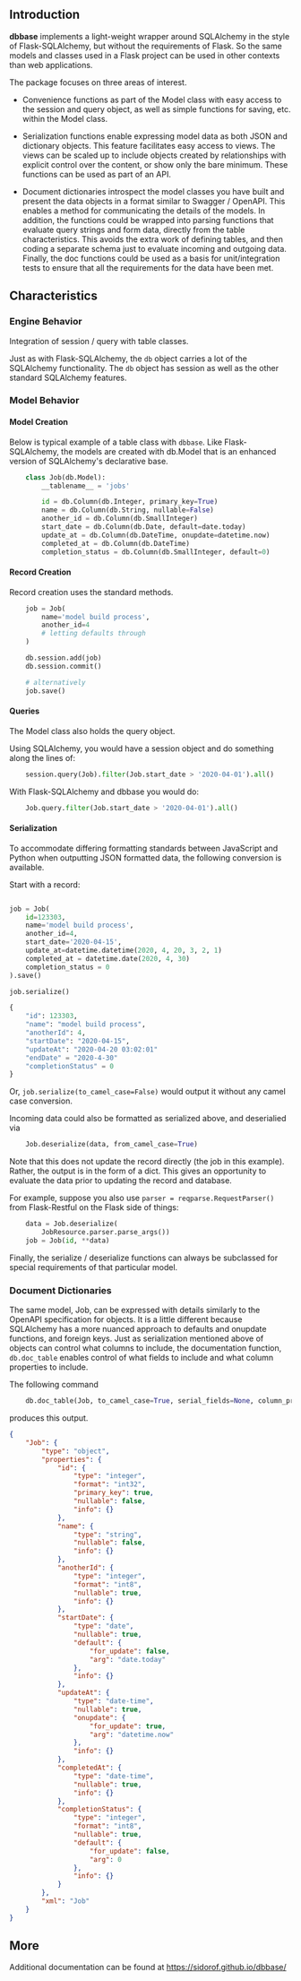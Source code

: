 ## Introduction

**dbbase** implements a light-weight wrapper around SQLAlchemy in the style of Flask-SQLAlchemy, but without the requirements of Flask. So the same models and classes used in a Flask project can be used in other contexts than web applications.

The package focuses on three areas of interest.

* Convenience functions as part of the Model class with easy access to the session and query object, as well as simple functions for saving, etc. within the Model class.

* Serialization functions enable expressing model data as both JSON and dictionary objects. This feature facilitates easy access to views. The views can be scaled up to include objects created by relationships with explicit control over the content, or show only the bare minimum. These functions can be used as part of an API.

* Document dictionaries introspect the model classes you have built and present the data objects in a format similar to Swagger / OpenAPI. This enables a method for communicating the details of the models. In addition, the functions could be wrapped into parsing functions that evaluate query strings and form data, directly from the table characteristics. This avoids the extra work of defining tables, and then coding a separate schema just to evaluate incoming and outgoing data. Finally, the doc functions could be used as a basis for unit/integration tests to ensure that all the requirements for the data have been met.


## Characteristics

### Engine Behavior

Integration of session / query with table classes.

Just as with Flask-SQLAlchemy, the `db` object carries a lot of the SQLAlchemy functionality. The `db` object has session as well as the other standard SQLAlchemy features.

### Model Behavior
#### Model Creation

Below is typical example of a table class with `dbbase`. Like Flask-SQLAlchemy, the models are created with db.Model that is an enhanced version of SQLAlchemy's declarative base.

```python
    class Job(db.Model):
        __tablename__ = 'jobs'

        id = db.Column(db.Integer, primary_key=True)
        name = db.Column(db.String, nullable=False)
        another_id = db.Column(db.SmallInteger)
        start_date = db.Column(db.Date, default=date.today)
        update_at = db.Column(db.DateTime, onupdate=datetime.now)
        completed_at = db.Column(db.DateTime)
        completion_status = db.Column(db.SmallInteger, default=0)

```
#### Record Creation

Record creation uses the standard methods.

```python
    job = Job(
        name='model build process',
        another_id=4
        # letting defaults through
    )

    db.session.add(job)
    db.session.commit()

    # alternatively
    job.save()

```

#### Queries

The Model class also holds the query object.

Using SQLAlchemy, you would have a session object and do something along the lines of:

```python
    session.query(Job).filter(Job.start_date > '2020-04-01').all()
```
With Flask-SQLAlchemy and dbbase you would do:

```python
    Job.query.filter(Job.start_date > '2020-04-01').all()

```

#### Serialization

To accommodate differing formatting standards between JavaScript and Python when outputting JSON formatted data, the following conversion is available.

Start with a record:

```python

job = Job(
    id=123303,
    name='model build process',
    another_id=4,
    start_date='2020-04-15',
    update_at=datetime.datetime(2020, 4, 20, 3, 2, 1)
    completed_at = datetime.date(2020, 4, 30)
    completion_status = 0
).save()

job.serialize()

{
    "id": 123303,
    "name": "model build process",
    "anotherId": 4,
    "startDate": "2020-04-15",
    "updateAt": "2020-04-20 03:02:01"
    "endDate" = "2020-4-30"
    "completionStatus" = 0
}

```
Or, `job.serialize(to_camel_case=False)` would output it without any camel case conversion.

Incoming data could also be formatted as serialized above, and deserialied
via
```python
    Job.deserialize(data, from_camel_case=True)
```
Note that this does not update the record directly (the job in this example). Rather, the output is in the form of a dict. This gives an opportunity to evaluate the data prior to updating the record and database.

For example, suppose you also use `parser = reqparse.RequestParser()` from
Flask-Restful on the Flask side of things:

```python
    data = Job.deserialize(
        JobResource.parser.parse_args())
    job = Job(id, **data)
```

Finally, the serialize / deserialize functions can always be subclassed for special requirements of that particular model.

### Document Dictionaries

The same model, Job, can be expressed with details similarly to the OpenAPI specification for objects. It is a little different because SQLAlchemy has a more nuanced approach to defaults and onupdate functions, and foreign keys. Just as serialization mentioned above of objects can control what columns to include, the documentation function, `db.doc_table` enables control of what fields to include and what column properties to include.

The following command
```python
    db.doc_table(Job, to_camel_case=True, serial_fields=None, column_props=None)

```
produces this output.

```json
{
    "Job": {
        "type": "object",
        "properties": {
            "id": {
                "type": "integer",
                "format": "int32",
                "primary_key": true,
                "nullable": false,
                "info": {}
            },
            "name": {
                "type": "string",
                "nullable": false,
                "info": {}
            },
            "anotherId": {
                "type": "integer",
                "format": "int8",
                "nullable": true,
                "info": {}
            },
            "startDate": {
                "type": "date",
                "nullable": true,
                "default": {
                    "for_update": false,
                    "arg": "date.today"
                },
                "info": {}
            },
            "updateAt": {
                "type": "date-time",
                "nullable": true,
                "onupdate": {
                    "for_update": true,
                    "arg": "datetime.now"
                },
                "info": {}
            },
            "completedAt": {
                "type": "date-time",
                "nullable": true,
                "info": {}
            },
            "completionStatus": {
                "type": "integer",
                "format": "int8",
                "nullable": true,
                "default": {
                    "for_update": false,
                    "arg": 0
                },
                "info": {}
            }
        },
        "xml": "Job"
    }
}
```


## More

Additional documentation can be found at https://sidorof.github.io/dbbase/

